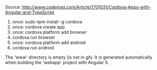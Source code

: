 Source: http://www.codemag.com/Article/1701031/Cordova-Apps-with-Angular-and-TypeScript

1. once: sudo npm install -g cordova
2. once: cordova create app
3. once: cordova platform add browser
4. cordova run browser
5. once: cordova platform add android
6. cordova run android

The 'www' directory is empty (is not in git).
It is generated automatically when building the 'webapp' project
with Angular 5.